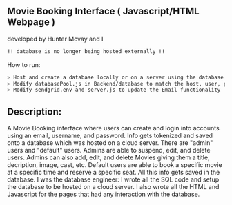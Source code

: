 Movie Booking Interface ( Javascript/HTML Webpage )
-----
developed by Hunter Mcvay and I

```bash
!! database is no longer being hosted externally !!
```
How to run:
```bash
> Host and create a database locally or on a server using the database.sql code
> Modify databasePool.js in Backend/database to match the host, user, password, and database to your MySQL server
> Modify sendgrid.env and server.js to update the Email functionality 
```

Description:
-
A Movie Booking interface where users can create and login into accounts using an email, username, and password. Info gets tokenized and saved onto a database which was hosted on a cloud server. There are "admin" users and "default" users. Admins are able to suspend, edit, and delete users. Admins can also add, edit, and delete Movies giving them a title, decription, image, cast, etc. Default users are able to book a specific movie at a specific time and reserve a specific seat. All this info gets saved in the database. I was the database engineer: I wrote all the SQL code and setup the database to be hosted on a cloud server. I also wrote all the HTML and Javascript for the pages that had any interaction with the database.
